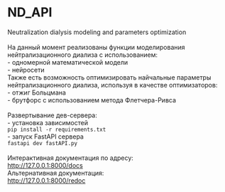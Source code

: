 # ND_API
Neutralization dialysis modeling and parameters optimization <br>
<br>
На данный момент реализованы функции моделирования нейтрализационного диализа с использованием: <br>
    - одномерной математической модели <br>
    - нейросети <br>
Также есть возможность оптимизировать найчальные параметры нейтрализационного диализа, используя в качестве оптимизаторов: <br>
    - отжиг Больцмана <br>
    - брутфорс с использованием метода Флетчера-Ривса <br>
<br>
Развертывание дев-сервера: <br>
    - установка зависимостей <br>
    ```pip install -r requirements.txt```
    <br>
    - запуск FastAPI сервера
    <br>
    ```fastapi dev fastAPI.py```
<br><br>
Интерактивная документация по адресу: <br>
http://127.0.0.1:8000/docs <br>
Альтернативная документация: <br>
http://127.0.0.1:8000/redoc <br>
